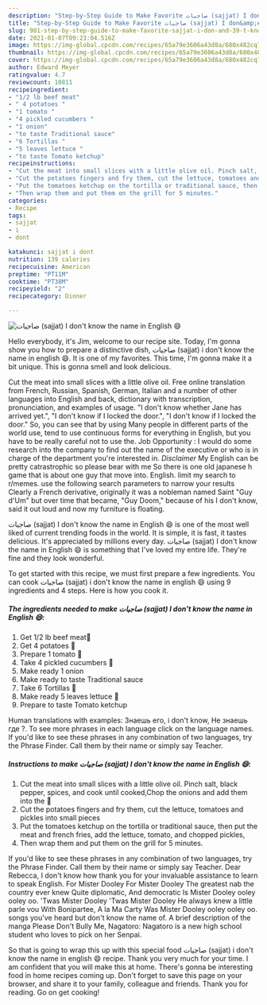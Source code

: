 ```yaml
---
description: "Step-by-Step Guide to Make Favorite صاجيات (sajjat) I don&amp;#39;t know the name in English 😄"
title: "Step-by-Step Guide to Make Favorite صاجيات (sajjat) I don&amp;#39;t know the name in English 😄"
slug: 981-step-by-step-guide-to-make-favorite-sajjat-i-don-and-39-t-know-the-name-in-english
date: 2021-01-07T09:23:04.516Z
image: https://img-global.cpcdn.com/recipes/65a79e3606a43d8a/680x482cq70/صاجيات-sajjat-i-dont-know-the-name-in-english-😄-recipe-main-photo.jpg
thumbnail: https://img-global.cpcdn.com/recipes/65a79e3606a43d8a/680x482cq70/صاجيات-sajjat-i-dont-know-the-name-in-english-😄-recipe-main-photo.jpg
cover: https://img-global.cpcdn.com/recipes/65a79e3606a43d8a/680x482cq70/صاجيات-sajjat-i-dont-know-the-name-in-english-😄-recipe-main-photo.jpg
author: Edward Meyer
ratingvalue: 4.7
reviewcount: 10811
recipeingredient:
- "1/2 lb beef meat"
- " 4 potatoes "
- "1 tomato "
- "4 pickled cucumbers "
- "1 onion"
- "to taste Traditional sauce"
- "6 Tortillas "
- "5 leaves lettuce "
- "to taste Tomato ketchup"
recipeinstructions:
- "Cut the meat into small slices with a little olive oil. Pinch salt, black pepper, spices, and cook until cooked,Chop the onions and add them into the 🍖"
- "Cut the potatoes fingers and fry them, cut the lettuce, tomatoes and pickles into small pieces"
- "Put the tomatoes ketchup on the tortilla or traditional sauce, then put the meat and french fries, add the lettuce, tomato, and chopped pickles,"
- "Then wrap them and put them on the grill for 5 minutes."
categories:
- Recipe
tags:
- sajjat
- i
- dont

katakunci: sajjat i dont 
nutrition: 139 calories
recipecuisine: American
preptime: "PT11M"
cooktime: "PT38M"
recipeyield: "2"
recipecategory: Dinner

---
```



![صاجيات (sajjat) I don&#39;t know the name in English 😄](https://img-global.cpcdn.com/recipes/65a79e3606a43d8a/680x482cq70/صاجيات-sajjat-i-dont-know-the-name-in-english-😄-recipe-main-photo.jpg)

Hello everybody, it's Jim, welcome to our recipe site. Today, I'm gonna show you how to prepare a distinctive dish, صاجيات (sajjat) i don&#39;t know the name in english 😄. It is one of my favorites. This time, I'm gonna make it a bit unique. This is gonna smell and look delicious.

Cut the meat into small slices with a little olive oil. Free online translation from French, Russian, Spanish, German, Italian and a number of other languages into English and back, dictionary with transcription, pronunciation, and examples of usage. &#34;I don&#39;t know whether Jane has arrived yet.&#34;, &#34;I don&#39;t know if I locked the door.&#34;, &#34;I don&#39;t know if I locked the door.&#34; So, you can see that by using Many people in different parts of the world use, tend to use continuous forms for everything in English, but you have to be really careful not to use the. Job Opportunity : I would do some research into the company to find out the name of the executive or who is in charge of the department you&#39;re interested in. *Disclaimer* My English can be pretty catrastrophic so please bear with me So there is one old japanese h game that is about one guy that move into. English. limit my search to r/memes. use the following search parameters to narrow your results Clearly a French derivative, originally it was a nobleman named Saint &#34;Guy d&#39;Um&#34; but over time that became, &#34;Guy Doom,&#34; because of his I don&#39;t know, said it out loud and now my furniture is floating.

صاجيات (sajjat) I don&#39;t know the name in English 😄 is one of the most well liked of current trending foods in the world. It is simple, it is fast, it tastes delicious. It's appreciated by millions every day. صاجيات (sajjat) I don&#39;t know the name in English 😄 is something that I've loved my entire life. They're fine and they look wonderful.


To get started with this recipe, we must first prepare a few ingredients. You can cook صاجيات (sajjat) i don&#39;t know the name in english 😄 using 9 ingredients and 4 steps. Here is how you cook it.

<!--inarticleads1-->

##### The ingredients needed to make صاجيات (sajjat) I don&#39;t know the name in English 😄:

1. Get 1/2 lb beef meat🥩
1. Get  4 potatoes 🥔
1. Prepare 1 tomato 🍅
1. Take 4 pickled cucumbers 🥒
1. Make ready 1 onion
1. Make ready to taste Traditional sauce
1. Take 6 Tortillas 🌮
1. Make ready 5 leaves lettuce 🥬
1. Prepare to taste Tomato ketchup


Human translations with examples: Знаешь его, i don&#39;t know, Не знаешь где ?. To see more phrases in each language click on the language names. If you&#39;d like to see these phrases in any combination of two languages, try the Phrase Finder. Call them by their name or simply say Teacher. 

<!--inarticleads2-->

##### Instructions to make صاجيات (sajjat) I don&#39;t know the name in English 😄:

1. Cut the meat into small slices with a little olive oil. Pinch salt, black pepper, spices, and cook until cooked,Chop the onions and add them into the 🍖
1. Cut the potatoes fingers and fry them, cut the lettuce, tomatoes and pickles into small pieces
1. Put the tomatoes ketchup on the tortilla or traditional sauce, then put the meat and french fries, add the lettuce, tomato, and chopped pickles,
1. Then wrap them and put them on the grill for 5 minutes.


If you&#39;d like to see these phrases in any combination of two languages, try the Phrase Finder. Call them by their name or simply say Teacher. Dear Rebecca, I don&#39;t know how thank you for your invaluable assistance to learn to speak English. For Mister Dooley For Mister Dooley The greatest nab the country ever knew Quite diplomatic, And democratic Is Mister Dooley ooley ooley oo. &#39;Twas Mister Dooley &#39;Twas Mister Dooley He always knew a little parle vou With Bonipartee, A la Ma Carty Was Mister Dooley ooley ooley oo. songs you&#39;ve heard but don&#39;t know the name of. A brief description of the manga Please Don&#39;t Bully Me, Nagatoro: Nagatoro is a new high school student who loves to pick on her Senpai. 

So that is going to wrap this up with this special food صاجيات (sajjat) i don&#39;t know the name in english 😄 recipe. Thank you very much for your time. I am confident that you will make this at home. There's gonna be interesting food in home recipes coming up. Don't forget to save this page on your browser, and share it to your family, colleague and friends. Thank you for reading. Go on get cooking!
